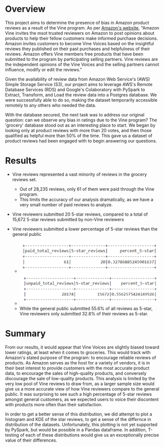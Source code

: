 # Overview

This project aims to determine the presence of bias in Amazon product reviews as a result of the Vine program. As per [Amazon's website](https://www.amazon.com/vine/about), "Amazon Vine invites the msot trusted reviewers on Amazon to post opinions about products to help their fellow customers make informed purchase decisions. Amazon invites customers to become Vine Voices based on the insightful reviews they published on their past purchases and helpfulness of their reviews. Amazon offers Vine members free products that have been submitted to the program by participating selling partners. Vine reviews are the independent opinions of the Vine Voices and the selling partners cannot influence, modify or edit the reviews."

Given the availability of review data from Amazon Web Service's (AWS) Simple Storage Service (S3), our project aims to leverage AWS's Remote Database Services (RDS) and Google's Colaboratory with PySpark to Extract, Transform, and Load the review data into a Postgres database. We were successfully able to do so, making the dataset temporarily accessible remotely to any others who needed the data. 

With the database secured, the next task was to address our original question: can we observe any bias in ratings due to the Vine program? The 'grocery' database stood out as an interesting place to start. We began by looking only at product reviews with more than 20 votes, and then those qualified as helpful more than 50% of the time. This gave us a dataset of product reviews had been engaged with to begin answering our questions.

# Results

- Vine reviews represented a vast minority of reviews in the grocery reviews set. 
    - Out of 28,235 reviews, only 61 of them were paid through the Vine program. 
    - This limits the accuracy of our analysis dramatically, as we have a very small number of paid reviews to analyze. 

- Vine reviewers submitted 20 5-star reviews, compared to a total of 15,672 5-star reviews submitted by non-Vine reviewers

- Vine reviewers submitted a lower percentage of 5-star reviews than the general public
    - ![Paid Reviews](https://github.com/ipbrieske/Amazon_Vine_Analysis/blob/main/Images/paid_results.png)
    - ![Unpaid Reviews](https://github.com/ipbrieske/Amazon_Vine_Analysis/blob/main/Images/unpaid_results.png)
    - While the general public submitted 55.6% of all reviews as 5-star, Vine reviewers only submitted 32.8% of their reviews as 5-star. 

# Summary

From our results, it would appear that Vine Voices are slightly biased toward lower ratings, at least when it comes to groceries. This would track with Amazon's stated purpose of the program: to encourage reliable reviews of products. As Amazon serves as the host for a variety of vendors, it is in their best interest to provide customers with the most accurate product data, to encourage the sales of high-quality products, and conversely discourage the sale of low-quality products. This analysis is limited by the very low pool of Vine reviews to draw from, as a larger sample size would give us a more accurate view of how Vine reviewers compare to the general public. It was surprising to see such a high percentage of 5-star reviews amongst general customers, as we expected users to voice their discontent with products more often than their satisfaction. 

In order to get a better sense of this distribution, we did attempt to plot a histogram and KDE of the star reviews, to get a sense of the differnce in distribution of the datasets. Unfortunately, this plotting is not yet supported by PySpark, but would be possible in a Pandas dataframe. In addition, T-testing of each of these distributions would give us an exceptionally precise value of their differences. 
